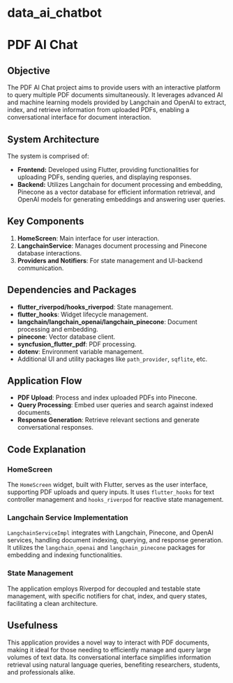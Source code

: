 # data_ai_chatbot
# PDF AI Chat

## Objective
The PDF AI Chat project aims to provide users with an interactive platform to query multiple PDF documents simultaneously. It leverages advanced AI and machine learning models provided by Langchain and OpenAI to extract, index, and retrieve information from uploaded PDFs, enabling a conversational interface for document interaction.

## System Architecture
The system is comprised of:
- **Frontend:** Developed using Flutter, providing functionalities for uploading PDFs, sending queries, and displaying responses.
- **Backend:** Utilizes Langchain for document processing and embedding, Pinecone as a vector database for efficient information retrieval, and OpenAI models for generating embeddings and answering user queries.

## Key Components
1. **HomeScreen**: Main interface for user interaction.
2. **LangchainService**: Manages document processing and Pinecone database interactions.
3. **Providers and Notifiers**: For state management and UI-backend communication.

## Dependencies and Packages
- **flutter_riverpod/hooks_riverpod**: State management.
- **flutter_hooks**: Widget lifecycle management.
- **langchain/langchain_openai/langchain_pinecone**: Document processing and embedding.
- **pinecone**: Vector database client.
- **syncfusion_flutter_pdf**: PDF processing.
- **dotenv**: Environment variable management.
- Additional UI and utility packages like `path_provider`, `sqflite`, etc.

## Application Flow
- **PDF Upload**: Process and index uploaded PDFs into Pinecone.
- **Query Processing**: Embed user queries and search against indexed documents.
- **Response Generation**: Retrieve relevant sections and generate conversational responses.

## Code Explanation

### HomeScreen
The `HomeScreen` widget, built with Flutter, serves as the user interface, supporting PDF uploads and query inputs. It uses `flutter_hooks` for text controller management and `hooks_riverpod` for reactive state management.

### Langchain Service Implementation
`LangchainServiceImpl` integrates with Langchain, Pinecone, and OpenAI services, handling document indexing, querying, and response generation. It utilizes the `langchain_openai` and `langchain_pinecone` packages for embedding and indexing functionalities.

### State Management
The application employs Riverpod for decoupled and testable state management, with specific notifiers for chat, index, and query states, facilitating a clean architecture.

## Usefulness
This application provides a novel way to interact with PDF documents, making it ideal for those needing to efficiently manage and query large volumes of text data. Its conversational interface simplifies information retrieval using natural language queries, benefiting researchers, students, and professionals alike.

